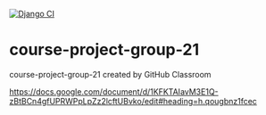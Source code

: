 [![Django CI](https://github.com/CS222-UIUC/course-project-group-21/actions/workflows/django.yml/badge.svg?branch=main)](https://github.com/CS222-UIUC/course-project-group-21/actions/workflows/django.yml)

# course-project-group-21
course-project-group-21 created by GitHub Classroom

https://docs.google.com/document/d/1KFKTAIavM3E1Q-zBtBCn4gfUPRWPpLpZz2lcftUBvko/edit#heading=h.qougbnz1fcec
